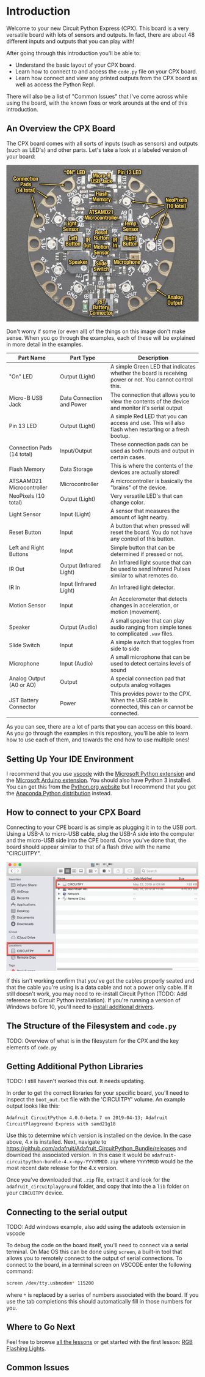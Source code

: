 # Introduction

Welcome to your new Circuit Python Express (CPX).  This board is a very versatile board with lots of sensors and outputs.  In fact, there are about 48 different inputs and outputs that you can play with!

After going through this introduction you'll be able to:

* Understand the basic layout of your CPX board.
* Learn how to connect to and access the `code.py` file on your CPX board.
* Learn how connect and view any printed outputs from the CPX board as well as access the Python Repl.

There will also be a list of "Common Issues" that I've come across while using the board, with the known fixes or work arounds at the end of this introduction.

## An Overview the CPX Board

The CPX board comes with all sorts of inputs (such as sensors) and outputs (such as LED's) and other parts.  Let's take a look at a labeled version of your board:

[![Labeled CPX Board Courtesy of adafruit](/images/circuit_playground_express-labeled.jpg)](https://learn.adafruit.com/assets/46973)

Don't worry if some (or even all) of the things on this image don't make sense.  When you go through the examples, each of these will be explained in more detail in the examples.

| Part Name                  | Part Type                 | Description                                                                                              |
| -------------------------- | ------------------------- | -------------------------------------------------------------------------------------------------------- |
| "On" LED                   | Output (Light)            | A simple Green LED that indicates whether the board is receiving power or not.  You cannot control this. |
| Micro-B USB Jack           | Data Connection and Power | The connection that allows you to view the contents of the device and monitor it's serial output         |
| Pin 13 LED                 | Output (Light)            | A simple Red LED that you can access and use.  This will also flash when restarting or a fresh bootup.   |
| Connection Pads (14 total) | Input/Output              | These connection pads can be used as both inputs and output in certain cases.                            |
| Flash Memory               | Data Storage              | This is where the contents of the devices are actually stored!                                           |
| ATSAAMD21 Microcontroller  | Microcontroller           | A microcontroller is basically the "brains" of the device.                                               |
| NeoPixels (10 total)       | Output (Light)            | Very versatile LED's that can change color.                                                              |
| Light Sensor               | Input (Light)             | A sensor that measures the amount of light nearby.                                                       |
| Reset Button               | Input                     | A button that when pressed will reset the board.  You do not have any control of this button.            |
| Left and Right Buttons     | Input                     | Simple button that can be determined if pressed or not.                                                  |
| IR Out                     | Output (Infrared Light)   | An Infrared light source that can be used to send Infrared Pulses similar to what remotes do.            |
| IR In                      | Input (Infrared Light)    | An Infrared light detector.                                                                              |
| Motion Sensor              | Input                     | An Accelerometer that detects changes in acceleration, or motion (movement).                             |
| Speaker                    | Output (Audio)            | A small speaker that can play audio ranging from simple tones to complicated `.wav` files.               |
| Slide Switch               | Input                     | A simple switch that toggles from side to side                                                           |
| Microphone                 | Input (Audio)             | A small microphone that can be used to detect certains levels of sound                                   |
| Analog Output (A0 or AO)   | Output                    | A special connection pad that outputs analog voltages                                                    |
| JST Battery Connector      | Power                     | This provides power to the CPX.  When the USB cable is connected, this can or cannot be connected.       |

As you can see, there are a lot of parts that you can access on this board.  As you go through the examples in this repository, you'll be able to learn how to use each of them, and towards the end how to use multiple ones!

## Setting Up Your IDE Environment

I recommend that you use [vscode](https://code.visualstudio.com/) with the [Microsoft Python extension](https://marketplace.visualstudio.com/items?itemName=ms-python.python) and the [Microsoft Arduino extension](https://marketplace.visualstudio.com/items?itemName=vsciot-vscode.vscode-arduino).  You should also have Python 3 installed.  You can get this from the [Python.org website](https://www.python.org/downloads/) but I recommend that you get the [Anaconda Python distribution](https://www.anaconda.com/distribution/#download-section) instead.

## How to connect to your CPX Board

Connecting to your CPE board is as simple as plugging it in to the USB port.  Using a USB-A to micro-USB cable, plug the USB-A side into the computer and the micro-USB side into the CPE board.  Once you've done that, the board should appear similar to that of a flash drive with the name "CIRCUITPY".  

![CIRCUITPY drive on Mac](/images/circuitpy_on_mac.png)

If this isn't working confirm that you've got the cables properly seated and that the cable you're using is a data cable and not a power only cable.  If it still doesn't work, you may need to re-install Circuit Python (TODO: Add reference to Circuit Python installation).  If you're running a version of Windows before 10, you'll need to [install additional drivers](https://learn.adafruit.com/adafruit-circuit-playground-express/adafruit2-windows-driver-installation).

## The Structure of the Filesystem and `code.py`

TODO: Overview of what is in the filesystem for the CPX and the key elements of `code.py`

## Getting Additional Python Libraries

TODO: I still haven't worked this out.  It needs updating.

In order to get the correct libraries for your specific board, you'll need to inspect the `boot_out.txt` file with the 'CIRCUITPY' volume.  An example output looks like this:

```text
Adafruit CircuitPython 4.0.0-beta.7 on 2019-04-13; Adafruit CircuitPlayground Express with samd21g18
```

Use this to determine which version is installed on the device.  In the case above, 4.x is installed.  Next, navigate to https://github.com/adafruit/Adafruit_CircuitPython_Bundle/releases and download the associated version.  In this case it would be `adafruit-circuitpython-bundle-4.x-mpy-YYYYMMDD.zip` where `YYYYMMDD` would be the most recent date release for the 4.x version.

Once you've downloaded that `.zip` file, extract it and look for the `adafruit_circuitplayground` folder, and copy that into the a `lib` folder on your `CIRCUITPY` device.

## Connecting to the serial output

TODO: Add windows example, also add using the adatools extension in vscode

To debug the code on the board itself, you'll need to connect via a serial terminal.  On Mac OS this can be done using `screen`, a built-in tool that allows you to remotely connect to the output of serial connections.  To connect to the board, in a terminal screen on VSCODE enter the following command:

```bash
screen /dev/tty.usbmodem* 115200
```

where `*` is replaced by a series of numbers associated with the board.  If you use the tab completions this should automatically fill in those numbers for you.

## Where to Go Next

Feel free to browse [all the lessons](/) or get started with the first lesson: [RGB Flashing Lights](/1_Light_up_your_world_with_LEDs/rgb_flashing_lights/rgb_flashing_lights.md).

## Common Issues
